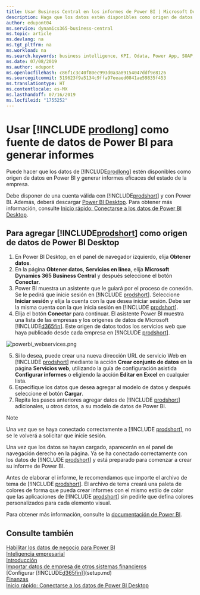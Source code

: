 ```yaml
---
title: Usar Business Central en los informes de Power BI | Microsoft Docs
description: Haga que los datos estén disponibles como origen de datos en Power BI y generar informes eficaces del estado de la empresa.
author: edupont04
ms.service: dynamics365-business-central
ms.topic: article
ms.devlang: na
ms.tgt_pltfrm: na
ms.workload: na
ms.search.keywords: business intelligence, KPI, Odata, Power App, SOAP, analysis
ms.date: 07/08/2019
ms.author: edupont
ms.openlocfilehash: c86f1c3c40f80ec993d0a3a89154047ddf9e8126
ms.sourcegitcommit: 519623f9a5134c9ffa97eeaed0841ae59835f453
ms.translationtype: HT
ms.contentlocale: es-MX
ms.lasthandoff: 07/16/2019
ms.locfileid: "1755252"
---
```

# <a name="using-include-prodlongincludesprodlongmd-as-power-bi-data-source-for-building-reports"></a>Usar [!INCLUDE [prodlong](includes/prodlong.md)] como fuente de datos de Power BI para generar informes

Puede hacer que los datos de [!INCLUDE[prodlong](includes/prodlong.md)] estén disponibles como origen de datos en Power BI y generar informes eficaces del estado de la empresa.  

Debe disponer de una cuenta válida con [!INCLUDE[prodshort](includes/prodshort.md)] y con Power BI. Además, deberá descargar [Power BI Desktop](https://powerbi.microsoft.com/en-us/desktop/). Para obtener más información, consulte [Inicio rápido: Conectarse a los datos de Power BI Desktop](/power-bi/desktop-quickstart-connect-to-data).  

## <a name="to-add-includeprodshortincludesprodshortmd-as-a-data-source-in-power-bi-desktop"></a>Para agregar [!INCLUDE[prodshort](includes/prodshort.md)] como origen de datos de Power BI Desktop

1. En Power BI Desktop, en el panel de navegador izquierdo, elija **Obtener datos**.
2. En la página **Obtener datos**, **Servicios en línea**, elija **Microsoft Dynamics 365 Business Central** y después seleccione el botón **Conectar**.
3. Power BI muestra un asistente que le guiará por el proceso de conexión. Se le pedirá que inicie sesión en [!INCLUDE [prodshort](includes/prodshort.md)]. Seleccione **Iniciar sesión** y elija la cuenta con la que desea iniciar sesión. Debe ser la misma cuenta con la que inicia sesión en [!INCLUDE [prodshort](includes/prodshort.md)].
4. Elija el botón **Conectar** para continuar. El asistente Power BI muestra una lista de las empresas y los orígenes de datos de Microsoft [!INCLUDE[d365fin](includes/d365fin_md.md)]. Este origen de datos todos los servicios web que haya publicado desde cada empresa en [!INCLUDE [prodshort](includes/prodshort.md)].

  ![powerbi_webservices.png](media/across-how-use-financials-data-source-powerbi/powerbi_webservices.png)

5. Si lo desea, puede crear una nueva dirección URL de servicio Web en [!INCLUDE [prodshort](includes/prodshort.md)] mediante la acción **Crear conjunto de datos** en la página **Servicios web**, utilizando la guía de configuración asistida **Configurar informes** o eligiendo la acción **Editar en Excel** en cualquier lista.
6. Especifique los datos que desea agregar al modelo de datos y después seleccione el botón **Cargar**.
7. Repita los pasos anteriores agregar datos de [!INCLUDE [prodshort](includes/prodshort.md)] adicionales, u otros datos, a su modelo de datos de Power BI.

> [!NOTE]  
> Una vez que se haya conectado correctamente a [!INCLUDE [prodshort](includes/prodshort.md)], no se le volverá a solicitar que inicie sesión.

Una vez que los datos se hayan cargado, aparecerán en el panel de navegación derecho en la página. Ya se ha conectado correctamente con los datos de [!INCLUDE [prodshort](includes/prodshort.md)] y está preparado para comenzar a crear su informe de Power BI.  

Antes de elaborar el informe, le recomendamos que importe el archivo de tema de [!INCLUDE [prodshort](includes/prodshort.md)].  El archivo de tema creará una paleta de colores de forma que pueda crear informes con el mismo estilo de color que las aplicaciones de [!INCLUDE [prodshort](includes/prodshort.md)] sin pedirle que defina colores personalizados para cada elemento visual.

Para obtener más información, consulte la [documentación de Power BI](/power-bi/consumer/power-bi-consumer-landing/).

## <a name="see-also"></a>Consulte también

[Habilitar los datos de negocio para Power BI](admin-powerbi.md)  
[Inteligencia empresarial](bi.md)  
[Introducción](product-get-started.md)  
[Importar datos de empresa de otros sistemas financieros](across-import-data-configuration-packages.md)  
[Configurar [!INCLUDE[d365fin](includes/d365fin_md.md)]](setup.md)  
[Finanzas](finance.md)  
[Inicio rápido: Conectarse a los datos de Power BI Desktop](/power-bi/desktop-quickstart-connect-to-data)  
